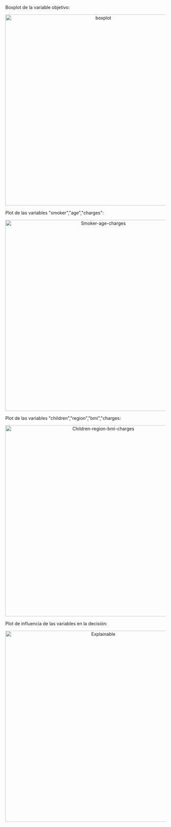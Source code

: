 Boxplot de la variable objetivo:
<div>
    <a href="https://plotly.com/~FranArenas/1/?share_key=k67yweyoZm1a0ZkefAGRqP" target="_blank" title="boxplot" style="display: block; text-align: center;"><img src="https://plotly.com/~FranArenas/1.png?share_key=k67yweyoZm1a0ZkefAGRqP" alt="boxplot" style="max-width: 100%;width: 600px;"  width="600" onerror="this.onerror=null;this.src='https://plotly.com/404.png';" /></a>
</div>

Plot de las variables "smoker","age","charges":
<div>
    <a href="https://plotly.com/~FranArenas/10/?share_key=GsuGa72JJkTxQXf8ss0UI3" target="_blank" title="Smoker-age-charges" style="display: block; text-align: center;"><img src="https://plotly.com/~FranArenas/10.png?share_key=GsuGa72JJkTxQXf8ss0UI3" alt="Smoker-age-charges" style="max-width: 100%;width: 600px;"  width="600" onerror="this.onerror=null;this.src='https://plotly.com/404.png';" /></a>
</div>

Plot de las variables "children","region","bmi","charges:
<div>
    <a href="https://plotly.com/~FranArenas/6/?share_key=C6aiV3wh3EkXGmqhcoByKm" target="_blank" title="Children-region-bmi-charges" style="display: block; text-align: center;"><img src="https://plotly.com/~FranArenas/6.png?share_key=C6aiV3wh3EkXGmqhcoByKm" alt="Children-region-bmi-charges" style="max-width: 100%;width: 600px;"  width="600" onerror="this.onerror=null;this.src='https://plotly.com/404.png';" /></a>
</div>

Plot de influencia de las variables en la decisión:
<div>
    <a href="https://plotly.com/~FranArenas/8/?share_key=ImTHOBaSbzq5SuGDeTICEl" target="_blank" title="Explainable" style="display: block; text-align: center;"><img src="https://plotly.com/~FranArenas/8.png?share_key=ImTHOBaSbzq5SuGDeTICEl" alt="Explainable" style="max-width: 100%;width: 600px;"  width="600" onerror="this.onerror=null;this.src='https://plotly.com/404.png';" /></a>
</div>
